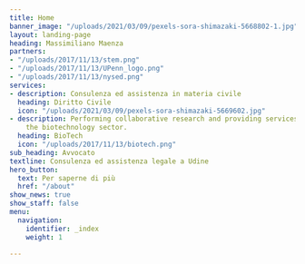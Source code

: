 ```yaml
---
title: Home
banner_image: "/uploads/2021/03/09/pexels-sora-shimazaki-5668802-1.jpg"
layout: landing-page
heading: Massimiliano Maenza
partners:
- "/uploads/2017/11/13/stem.png"
- "/uploads/2017/11/13/UPenn_logo.png"
- "/uploads/2017/11/13/nysed.png"
services:
- description: Consulenza ed assistenza in materia civile
  heading: Diritto Civile
  icon: "/uploads/2021/03/09/pexels-sora-shimazaki-5669602.jpg"
- description: Performing collaborative research and providing services to support
    the biotechnology sector.
  heading: BioTech
  icon: "/uploads/2017/11/13/biotech.png"
sub_heading: Avvocato
textline: Consulenza ed assistenza legale a Udine
hero_button:
  text: Per saperne di più
  href: "/about"
show_news: true
show_staff: false
menu:
  navigation:
    identifier: _index
    weight: 1

---
```

